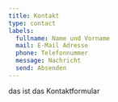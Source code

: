 ```yaml
---
title: Kontakt
type: contact
labels:
  fullname: Name und Vorname
  mail: E-Mail Adresse
  phone: Telefonnummer
  message: Nachricht
  send: Absenden
---
```


das ist das Kontaktformular